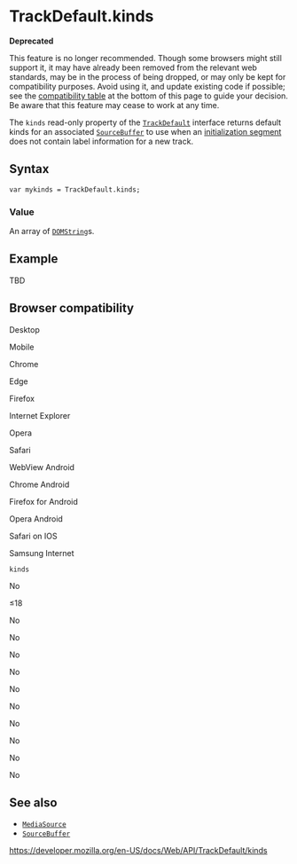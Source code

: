 TrackDefault.kinds
==================

**Deprecated**

This feature is no longer recommended. Though some browsers might still support it, it may have already been removed from the relevant web standards, may be in the process of being dropped, or may only be kept for compatibility purposes. Avoid using it, and update existing code if possible; see the [compatibility table](#browser_compatibility) at the bottom of this page to guide your decision. Be aware that this feature may cease to work at any time.

The `kinds` read-only property of the [`TrackDefault`](../trackdefault) interface returns default kinds for an associated [`SourceBuffer`](../sourcebuffer) to use when an [initialization segment](https://w3c.github.io/media-source/#init-segment) does not contain label information for a new track.

Syntax
------

    var mykinds = TrackDefault.kinds;

### Value

An array of [`DOMString`](../domstring)s.

Example
-------

TBD

Browser compatibility
---------------------

Desktop

Mobile

Chrome

Edge

Firefox

Internet Explorer

Opera

Safari

WebView Android

Chrome Android

Firefox for Android

Opera Android

Safari on IOS

Samsung Internet

`kinds`

No

≤18

No

No

No

No

No

No

No

No

No

No

See also
--------

-   [`MediaSource`](../mediasource)
-   [`SourceBuffer`](../sourcebuffer)

<a href="https://developer.mozilla.org/en-US/docs/Web/API/TrackDefault/kinds" class="_attribution-link">https://developer.mozilla.org/en-US/docs/Web/API/TrackDefault/kinds</a>
